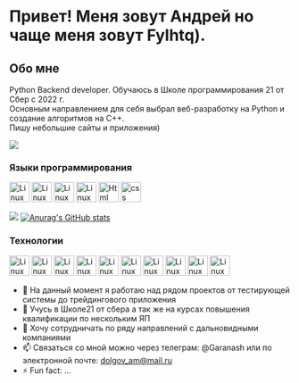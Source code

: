 # Привет! Меня зовут Андрей но чаще меня зовут Fylhtq).

## Обо мне
Python Backend developer. Обучаюсь в Школе программирования 21 от Сбер с 2022 г.  
Основным направлением для себя выбрал веб-разработку на Python и создание алгоритмов на C++.  
Пишу небольшие сайты и приложения) 

![](https://komarev.com/ghpvc/?username=Garanash)

### Языки программирования

<p align="left">
<img src="https://cdn.jsdelivr.net/gh/devicons/devicon@latest/icons/python/python-original.svg"  width="36" height="36" alt="Linux" />
<img src="https://cdn.jsdelivr.net/gh/devicons/devicon@latest/icons/cplusplus/cplusplus-original.svg"  width="36" height="36" alt="Linux" />
<img src="https://cdn.jsdelivr.net/gh/devicons/devicon@latest/icons/c/c-original.svg"  width="36" height="36" alt="Linux" />
<img src="https://avatars.mds.yandex.net/get-entity_search/5499684/551843440/S600xU_2x"  width="36" height="36" alt="Linux" />
<img src="https://avatars.mds.yandex.net/get-entity_search/5448661/551822131/S600xU_2x"  width="36" height="36" alt="Html" />
<img src="https://upload.wikimedia.org/wikipedia/commons/thumb/d/d5/CSS3_logo_and_wordmark.svg/1280px-CSS3_logo_and_wordmark.svg.png"  width="36" height="36" alt="css" />


</p>

![](https://github-profile-summary-cards.vercel.app/api/cards/repos-per-language?username=garanasht&theme=solarized_dark)
[![Anurag's GitHub stats](https://github-readme-stats.vercel.app/api?username=garanash)](https://github.com/garanash/github-readme-stats)

### Технологии

<p align="left">
<img src="https://cdn.jsdelivr.net/gh/devicons/devicon@latest/icons/fastapi/fastapi-original.svg"  width="36" height="36" alt="Linux"/>
<img src="https://avatars.mds.yandex.net/get-entity_search/2331707/505207604/S600xU_2x"  width="36" height="36" alt="Linux"/>
<img src="https://avatars.mds.yandex.net/get-entity_search/1880293/887474886/S600xU_2x"  width="36" height="36" alt="Linux"/>
<img src="https://avatars.mds.yandex.net/get-entity_search/118194/226365206/S600xU_2x"  width="36" height="36" alt="Linux"/>
<img src="https://cdn.jsdelivr.net/gh/devicons/devicon@latest/icons/docker/docker-plain.svg"  width="36" height="36" alt="Linux"/>
<img src="https://cdn.jsdelivr.net/gh/devicons/devicon@latest/icons/nginx/nginx-original.svg" width="36" height="36" alt="Linux"/>
<img src="https://cdn.jsdelivr.net/gh/devicons/devicon@latest/icons/redis/redis-original.svg"  width="36" height="36" alt="Linux"/>
<img src="https://cdn.jsdelivr.net/gh/devicons/devicon@latest/icons/postgresql/postgresql-plain.svg"  width="36" height="36" alt="Linux"/>
<img src="https://cdn.jsdelivr.net/gh/devicons/devicon@latest/icons/qt/qt-original.svg" width="36" height="36" alt="Linux"/>
<img src="https://cdn.jsdelivr.net/gh/devicons/devicon@latest/icons/git/git-plain.svg" width="36" height="36" alt="Linux"/>

</p>


- 🔭 На данный момент я работаю над рядом проектов от тестирующей системы до трейдингового приложения  
- 🌱 Учусь в Школе21 от сбера а так же на курсах повышения квалификации по нескольким ЯП
- 👯 Хочу сотрудничать по ряду направлений с дальновидными компаниями
- 📫 Связаться со мной можно через телеграм: @Garanash или по электронной почте: dolgov_am@mail.ru
- ⚡ Fun fact: ...
